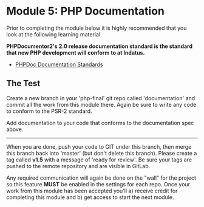 # Module 5: PHP Documentation

Prior to completing the module below it is highly recommended that you look at the following learning material.  

**PHPDocumentor2's 2.0 release documentation standard is the standard that new PHP development will conform to at Indatus.**

* [PHPDoc Documentation Standards](https://github.com/phpDocumentor/phpDocumentor2/blob/release-2.0/docs/PSR.md)


## The Test


Create a new branch in your 'php-final' git repo called 'documentation' and commit all the work from this module there.  Again be sure to write any code to conform to the PSR-2 standard.

Add documentation to your code that conforms to the documentation spec above.

----------

When you are done, push your code to GIT under this branch, then merge this branch back into 'master' (but don't delete this branch). Please create a tag called **v1.5** with a message of 'ready for review'.  Be sure your tags are pushed to the remote repository and are visible in GitLab.

Any required communication will again be done on the "wall" for the project so this feature **MUST** be enabled in the settings for each repo.  Once your work from this module has been accepted you'll a) receive credit for completing this module and b) get access to start the next module.



